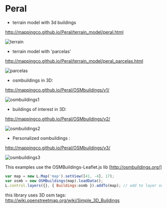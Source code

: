 Peral
=====


* terrain model with 3d buildings

http://mappingco.github.io/Peral/terrain_model/peral.html

![terrain](http://mappingco.github.io/Peral/terrain_model/terrain.png)


* terrain model with 'parcelas'

http://mappingco.github.io/Peral/terrain_model/peral_parcelas.html

![parcelas](http://mappingco.github.io/Peral/terrain_model/parcelas.png)

* osmbuildings in 3D:

http://mappingco.github.io/Peral/OSMbuildings/v1/

![osmbuildings1](http://mappingco.github.io/Peral/OSMbuildings/v1/osmbuildings1.png)

* buildings of interest in 3D:

http://mappingco.github.io/Peral/OSMbuildings/v2/

![osmbuildings2](http://mappingco.github.io/Peral/OSMbuildings/v2/osmbuildings2.png)

* Personalized osmbuildings :

http://mappingco.github.io/Peral/OSMbuildings/v3/

![osmbuildings3](http://mappingco.github.io/Peral/OSMbuildings/v3/osmbuildings3.png)


This examples use the OSMBuildings-Leaflet.js lib [http://osmbuildings.org/]

```javascript
var map = new L.Map('map').setView([41, -4], 17);
var osmb = new OSMBuildings(map).loadData();
L.control.layers({}, { Buildings:osmb }).addTo(map); // add to layer switcher (optional)
```
this library uses 3D osm tags: http://wiki.openstreetmap.org/wiki/Simple_3D_Buildings